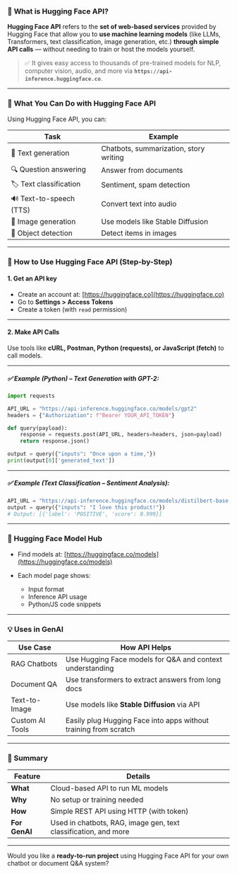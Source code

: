 ### 📘 **What is Hugging Face API?**

**Hugging Face API** refers to the **set of web-based services** provided by Hugging Face that allow you to **use machine learning models** (like LLMs, Transformers, text classification, image generation, etc.) **through simple API calls** — without needing to train or host the models yourself.

> ✅ It gives easy access to thousands of pre-trained models for NLP, computer vision, audio, and more via **`https://api-inference.huggingface.co`**.

---

### 🔧 **What You Can Do with Hugging Face API**

Using Hugging Face API, you can:

| Task                    | Example                                |
| ----------------------- | -------------------------------------- |
| 🧠 Text generation      | Chatbots, summarization, story writing |
| 🔍 Question answering   | Answer from documents                  |
| 🏷️ Text classification | Sentiment, spam detection              |
| 🔊 Text-to-speech (TTS) | Convert text into audio                |
| 🎨 Image generation     | Use models like Stable Diffusion       |
| 👀 Object detection     | Detect items in images                 |

---

### 🔑 **How to Use Hugging Face API (Step-by-Step)**

#### 1. **Get an API key**

* Create an account at: [https://huggingface.co](https://huggingface.co)
* Go to **Settings > Access Tokens**
* Create a token (with `read` permission)

---

#### 2. **Make API Calls**

Use tools like **cURL, Postman, Python (requests), or JavaScript (fetch)** to call models.

---

##### ✅ Example (Python) – Text Generation with GPT-2:

```python
import requests

API_URL = "https://api-inference.huggingface.co/models/gpt2"
headers = {"Authorization": f"Bearer YOUR_API_TOKEN"}

def query(payload):
    response = requests.post(API_URL, headers=headers, json=payload)
    return response.json()

output = query({"inputs": "Once upon a time,"})
print(output[0]['generated_text'])
```

---

##### ✅ Example (Text Classification – Sentiment Analysis):

```python
API_URL = "https://api-inference.huggingface.co/models/distilbert-base-uncased-finetuned-sst-2-english"
output = query({"inputs": "I love this product!"})
# Output: [{'label': 'POSITIVE', 'score': 0.999}]
```

---

### 🤖 Hugging Face Model Hub

* Find models at: [https://huggingface.co/models](https://huggingface.co/models)
* Each model page shows:

  * Input format
  * Inference API usage
  * Python/JS code snippets

---

### 💡 Uses in GenAI

| Use Case        | How API Helps                                                    |
| --------------- | ---------------------------------------------------------------- |
| RAG Chatbots    | Use Hugging Face models for Q\&A and context understanding       |
| Document QA     | Use transformers to extract answers from long docs               |
| Text-to-Image   | Use models like **Stable Diffusion** via API                     |
| Custom AI Tools | Easily plug Hugging Face into apps without training from scratch |

---

### 🧠 Summary

| Feature       | Details                                                         |
| ------------- | --------------------------------------------------------------- |
| **What**      | Cloud-based API to run ML models                                |
| **Why**       | No setup or training needed                                     |
| **How**       | Simple REST API using HTTP (with token)                         |
| **For GenAI** | Used in chatbots, RAG, image gen, text classification, and more |

---

Would you like a **ready-to-run project** using Hugging Face API for your own chatbot or document Q\&A system?
